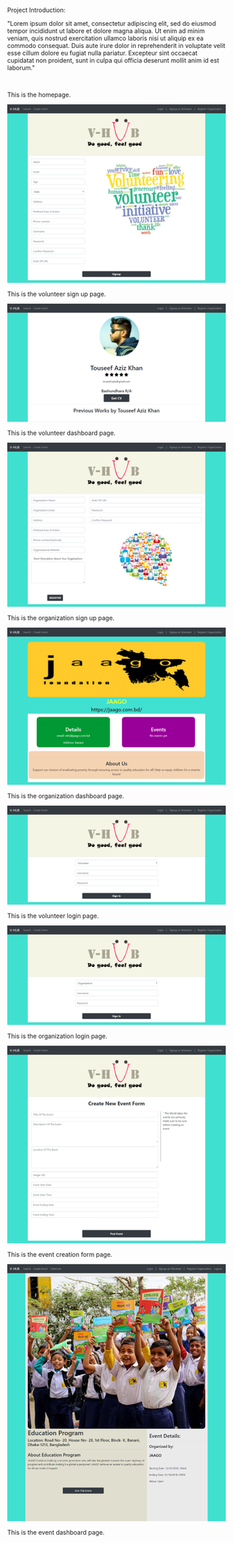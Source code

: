 <p align="center".
    # Project Name: V  HUB
    ## Project Developed By: Group 2
    <img src = "https://github.com/iub-cse-shq/v-hub/blob/master/public/images/logo.png">
</p>
Project Introduction:

"Lorem ipsum dolor sit amet, consectetur adipiscing elit, sed do eiusmod tempor incididunt ut labore et dolore magna aliqua. Ut enim ad minim veniam, quis nostrud exercitation ullamco laboris nisi ut aliquip ex ea commodo consequat. Duis aute irure dolor in reprehenderit in voluptate velit esse cillum dolore eu fugiat nulla pariatur. Excepteur sint occaecat cupidatat non proident, sunt in culpa qui officia deserunt mollit anim id est laborum."

<img src = "">

This is the homepage.

<img src = "https://github.com/iub-cse-shq/v-hub/blob/master/public/images/readme%20images/Volunteer_SignUp.png">

This is the volunteer sign up page.

<img src = "https://github.com/iub-cse-shq/v-hub/blob/master/public/images/readme%20images/Volunteer_Dashboard.png">

This is the volunteer dashboard page.

<img src = "https://github.com/iub-cse-shq/v-hub/blob/master/public/images/readme%20images/Organization_SignUp.png">

This is the organization sign up page.

<img src = "https://github.com/iub-cse-shq/v-hub/blob/master/public/images/readme%20images/Organization_Dashboard.png">

This is the organization dashboard page.

<img src = "https://github.com/iub-cse-shq/v-hub/blob/master/public/images/readme%20images/Vol_Login.png">

This is the volunteer login page.

<img src = "https://github.com/iub-cse-shq/v-hub/blob/master/public/images/readme%20images/Org_Login.png">

This is the organization login page.

<img src = "https://github.com/iub-cse-shq/v-hub/blob/master/public/images/readme%20images/Event_Create_Form.png">

This is the event creation form page.

<img src = "https://github.com/iub-cse-shq/v-hub/blob/master/public/images/readme%20images/Event.png">

This is the event dashboard page.